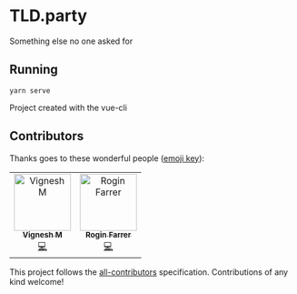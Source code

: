 # TLD.party

Something else no one asked for

## Running

```
yarn serve
```

Project created with the vue-cli

## Contributors

Thanks goes to these wonderful people ([emoji key](https://allcontributors.org/docs/en/emoji-key)):

<!-- ALL-CONTRIBUTORS-LIST:START - Do not remove or modify this section -->
<!-- prettier-ignore -->
<table><tr><td align="center"><a href="https://vigneshm.com"><img src="https://avatars0.githubusercontent.com/u/14950089?v=4" width="100px;" alt="Vignesh M"/><br /><sub><b>Vignesh M</b></sub></a><br /><a href="https://github.com/SaraVieira/tld.party/commits?author=vigzmv" title="Code">💻</a></td><td align="center"><a href="http://twitter.com/roginfarrer"><img src="https://avatars1.githubusercontent.com/u/9063669?v=4" width="100px;" alt="Rogin Farrer"/><br /><sub><b>Rogin Farrer</b></sub></a><br /><a href="https://github.com/SaraVieira/tld.party/commits?author=roginfarrer" title="Code">💻</a></td></tr></table>

<!-- ALL-CONTRIBUTORS-LIST:END -->

This project follows the [all-contributors](https://github.com/all-contributors/all-contributors) specification. Contributions of any kind welcome!